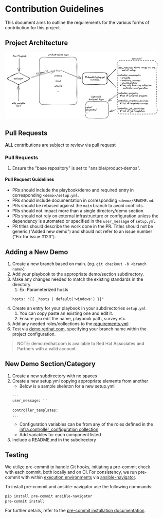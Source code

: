 # Contribution Guidelines
This document aims to outline the requirements for the various forms of contribution for this project.

## Project Architecture

![project-architecture](.github/images/project-architecture.png)

## Pull Requests

**ALL** contributions are subject to review via pull request

### Pull Requests
1) Ensure the "base repository" is set to "ansible/product-demos".

#### Pull Request Guidelines
- PRs should include the playbook/demo and required entry in corresponding `<demo>/setup.yml`.
- PRs should include documentation in corresponding `<demo>/README.md`.
- PRs should be rebased against the `main` branch to avoid conflicts.
- PRs should not impact more than a single directory/demo section.
- PRs should not rely on external infrastructure or configuration unless the dependency is automated or specified in the `user_message` of `setup.yml`.
- PR titles should describe the work done in the PR.  Titles should not be generic ("Added new demo") and should not refer to an issue number ("Fix for issue #123").

## Adding a New Demo
1) Create a new branch based on main. (eg. `git checkout -b <branch name>`)
2) Add your playbook to the appropriate demo/section subdirectory.
3) Make any changes needed to match the existing standards in the directory.
   1) Ex: Parameterized hosts
   ```ansible
   hosts: "{{ _hosts | default('windows') }}"
   ```
4) Create an entry for your playbook in your subdirectories `setup.yml`
   1) You can copy paste an existing one and edit it.
   2) Ensure you edit the name, playbook path, survey etc.
5) Add any needed roles/collections to the [requirements.yml](/collections/requirements.yml)
6) Test via [demo.redhat.com](https://demo.redhat.com/catalog?search=product&item=babylon-catalog-prod%2Fopenshift-cnv.aap-product-demos-cnv.prod), specifying your branch name within the project configuration.

> NOTE: demo.redhat.com is available to Red Hat Associates and Partners with a valid account.

## New Demo Section/Category
1) Create a new subdirectory with no spaces
2) Create a new setup.yml copying appropriate elements from another
   - Below is a sample skeleton for a new setup.yml
    ```ansible
    ---
    user_message: ''

    controller_templates:
    ...
    ```
   - Configuration variables can be from any of the roles defined in the [infra.controller_configuration collection](https://github.com/redhat-cop/controller_configuration/tree/devel/roles)
   - Add variables for each component listed
3) Include a README.md in the subdirectory

## Testing

We utilize pre-commit to handle Git hooks, initiating a pre-commit check with each commit, both locally and on CI. For consistency, we run pre-commit with within [execution environments](https://docs.ansible.com/ansible/latest/getting_started_ee/index.html) via [ansible-navigator](https://ansible.readthedocs.io/projects/navigator/).

To install pre-commit and ansible-navigator use the following commands:
```bash
pip install pre-commit ansible-navigator
pre-commit install
```

For further details, refer to the [pre-commit installation documentation](https://pre-commit.com/#installation).
